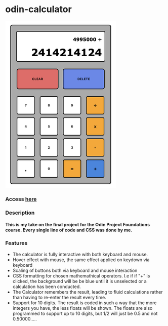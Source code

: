 # odin-calculator

<img src="Calc_img.png" alt="drawing" width="350"/>

### Access [here](https://benjamin-albarzendji.github.io/odin-calculator/)

### Description
#### This is my take on the final project for the Odin Project Foundations course. Every single line of code and CSS was done by me. 

### Features
* The calculator is fully interactive with both keyboard and mouse.
* Hover effect with mouse, the same effect applied on keydown via keyboard
* Scaling of buttons both via keyboard and mouse interaction
* CSS formatting for chosen mathemathical operators. I.e if if "+" is clicked, the background will be be blue until it is unselected or a calculation has been conducted. 
* The Calculator remembers the result, leading to fluid calculations rather than having to re-enter the result every time. 
* Support for 10 digits. The result is coded in such a way that the more integers you have, the less floats will be shown. The floats are also programmed to support up to 10 digits, but 1/2 will just be 0.5 and not 0.50000..... 
